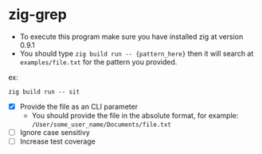 # zig-grep

- To execute this program make sure you have installed zig at version 0.9.1
- You should type `zig build run -- {pattern_here}` then it will search at `examples/file.txt` for the pattern you provided.

ex:

```
zig build run -- sit
```

- [x] Provide the file as an CLI parameter
  - You should provide the file in the absolute format, for example: `/User/some_user_name/Documents/file.txt`
- [ ] Ignore case sensitivy
- [ ] Increase test coverage

